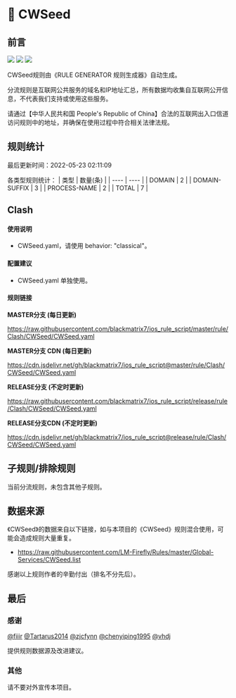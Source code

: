 # 🧸 CWSeed

## 前言

![](https://shields.io/badge/-移除重复规则-ff69b4) ![](https://shields.io/badge/-DOMAIN与DOMAIN--SUFFIX合并-green) ![](https://shields.io/badge/-IP--CIDR(6)合并-blueviolet) 

CWSeed规则由《RULE GENERATOR 规则生成器》自动生成。

分流规则是互联网公共服务的域名和IP地址汇总，所有数据均收集自互联网公开信息，不代表我们支持或使用这些服务。

请通过【中华人民共和国 People's Republic of China】合法的互联网出入口信道访问规则中的地址，并确保在使用过程中符合相关法律法规。

## 规则统计

最后更新时间：2022-05-23 02:11:09

各类型规则统计：
| 类型 | 数量(条)  | 
| ---- | ----  |
| DOMAIN | 2  | 
| DOMAIN-SUFFIX | 3  | 
| PROCESS-NAME | 2  | 
| TOTAL | 7  | 


## Clash 

#### 使用说明
- CWSeed.yaml，请使用 behavior: "classical"。

#### 配置建议
- CWSeed.yaml 单独使用。

#### 规则链接
**MASTER分支 (每日更新)**

https://raw.githubusercontent.com/blackmatrix7/ios_rule_script/master/rule/Clash/CWSeed/CWSeed.yaml

**MASTER分支 CDN (每日更新)**

https://cdn.jsdelivr.net/gh/blackmatrix7/ios_rule_script@master/rule/Clash/CWSeed/CWSeed.yaml

**RELEASE分支 (不定时更新)**

https://raw.githubusercontent.com/blackmatrix7/ios_rule_script/release/rule/Clash/CWSeed/CWSeed.yaml

**RELEASE分支CDN (不定时更新)**

https://cdn.jsdelivr.net/gh/blackmatrix7/ios_rule_script@release/rule/Clash/CWSeed/CWSeed.yaml

## 子规则/排除规则


当前分流规则，未包含其他子规则。

## 数据来源

《CWSeed》的数据来自以下链接，如与本项目的《CWSeed》规则混合使用，可能会造成规则大量重复。

- https://raw.githubusercontent.com/LM-Firefly/Rules/master/Global-Services/CWSeed.list


感谢以上规则作者的辛勤付出（排名不分先后）。

## 最后

### 感谢

[@fiiir](https://github.com/fiiir) [@Tartarus2014](https://github.com/Tartarus2014) [@zjcfynn](https://github.com/zjcfynn) [@chenyiping1995](https://github.com/chenyiping1995) [@vhdj](https://github.com/vhdj)

提供规则数据源及改进建议。

### 其他

请不要对外宣传本项目。